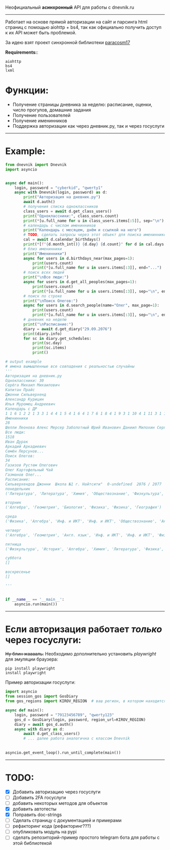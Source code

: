 
Неофициальный __асинхронный__ API для работы с dnevnik.ru
___

Работает на основе прямой авторизации на сайт и парсинга html страниц с помощью aiohttp + bs4, так как официально 
получить доступ к их API может быть проблемой.

За идею взят проект синхронной библиотеки [paracosm17](https://github.com/paracosm17/dnevnikru)

**Requirements:**:
```
aiohttp
bs4
lxml
```

# Функции:
* Получение страницы дневника за неделю: расписание, оценки, число прогулов, домашние задания
* Получение пользователей
* Получение именинников
* Поддержка авторизации как через дневник.ру, так и через госуслуги
___
# Example:

```python
from dnevnik import Dnevnik
import asyncio


async def main():
    login, password = "cyberkid", "qwerty1"
    async with Dnevnik(login, password) as d:
        print("Авторизация на дневник.ру")
        await d.auth()
        # получения списка одноклассников
        class_users = await d.get_class_users()
        print("Одноклассники:", class_users.count)
        print(*[u.full_name for u in class_users.items[:5]], sep="\n")
        # календарь с числом именинников
        print("Календарь с месяцем, днём и ссылкой на него")
        # TODO, сделать запросы через этот объект для поиска именинников
        cal = await d.calendar_birthdays()
        print(*[f"{d.month_int()} {d.day} {d.count}" for d in cal.days[:12]])
        # близ именинники
        print("Именинники")
        async for users in d.birthdays_near(max_pages=1):
            print(users.count)
            print(*[u.full_name for u in users.items[:3]], end="...")
        # поиск всех людей
        print("\nВсе люди:")
        async for users in d.get_all_peoples(max_pages=1):
            print(users.count)
            print(*[u.full_name for u in users.items[:3]], sep="\n", end="...")
        # поиск по строке
        print("\nПоиск Олегов:")
        async for users in d.search_people(name="Олег", max_page=1):
            print(users.count)
            print(*[u.full_name for u in users.items[:3]], sep="\n", end="...")
        # дневник на неделю
        print("\nРасписание:")
        diary = await d.get_diary("29.09.2076")
        print(diary.info)
        for sc in diary.get_schedules:
            print(sc.day)
            print(sc.items)
            print()

# output example
# имена вымышленные все совпадения с реальностью случайны
'''
Авторизация на дневник.ру
Одноклассники: 30
Серёга Михаил Михаилович
Капитан Прайс
Джонни Сильверхенд
Александр Курицин
Илья Муромец Андреевич
Календарь с ДР
1 1 6 1 2 2 1 3 3 1 4 4 1 5 4 1 6 4 1 7 6 1 8 4 1 9 3 1 10 4 1 11 3 1 12 6
Именинники
28
Шелли Леонова Алекс Мерсер Заболотный Юрий Иванович Даниил Милохин Сергеевич...
Все люди:
1518
Иван Дурак
Аркадий Аркадиевич
Семён Персунов...
Поиск Олегов:
34
Газизов Рустем Олегович
Олег Картофельный Чай
Газманов Олег...
Расписание:
Сильверхендов Джонни  Школа №1 г. Найтсити"  0-undefined  2076 / 2077  с 29.09 по 05.10
понедельник
('Литература', 'Литература', 'Химия', 'Обществознание', 'Физкультура', 'История')

вторник
('Алгебра', 'Геометрия', 'Биология', 'Физика', 'Физика', 'География')

среда
('Физика', 'Алгебра', 'Инф. и ИКТ', 'Инф. и ИКТ', 'Обществознание', 'Англ. язык', 'ОБЖ')

четверг
('Алгебра', 'Геометрия', 'Англ. язык', 'Инф. и ИКТ', 'Инф. и ИКТ', 'Физика', 'Рус. язык')

пятница
('Физкультура', 'История', 'Алгебра', 'Химия', 'Литература', 'Физика', 'Англ. язык')

суббота
[]

воскресенье
[]

'''


if __name__ == '__main__':
    asyncio.run(main())
```
---
# Если авторизация работает _только_ через госуслуги:

~~Ну блин жааааль.~~ Необходимо дополнительно установить _playwright_ для эмуляции браузера:
```
pip install playwright
install playwright
```
Пример авторизации госуслуги:
```python
import asyncio
from session_gos import GosDiary
from gos_regions import KIROV_REGION  # ваш регион, в котором находится дневник

async def main():
    login, password = "79123456789", "qwerty123"
    gos_d = GosDiary(login, password, region_url=KIROV_REGION)
    diary = await gos_d.auth()
    async with diary as d:
        await d.get_class_users()
        # ... далее работа аналогична с классом Dnevnik
        
        
asyncio.get_event_loop().run_until_complete(main())
```

___
# TODO:
- [X] Добавить авторизацию через госуслуги
- [ ] Добавить 2FA госуслуги
- [ ] добавить некоторых методов для объектов
- [x] добавить автотесты
- [x] Поправить doc-strings
- [ ] Сделать страницу с документацией и примерами
- [ ] рефакторинг кода (рефакторинг???)
- [ ] опубликовать модуль на pypi
- [ ] сделать репозиторий-пример простого telegram бота для работы с этой библиотекой

